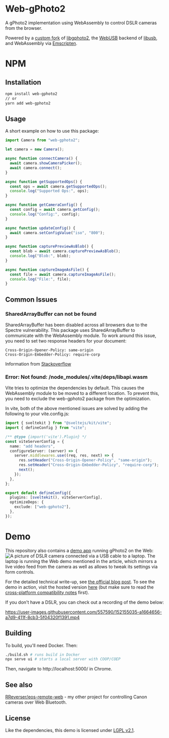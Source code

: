 # Web-gPhoto2

A gPhoto2 implementation using WebAssembly to control DSLR cameras from the browser.

Powered by a [custom fork](https://github.com/RReverser/libgphoto2) of [libgphoto2](https://github.com/gphoto/libgphoto2), the [WebUSB](https://github.com/WICG/webusb) backend of [libusb](https://github.com/libusb/libusb), and WebAssembly via [Emscripten](https://emscripten.org/).

# NPM

## Installation

```bash
npm install web-gphoto2
// or
yarn add web-gphoto2
```

## Usage

A short example on how to use this package:

```ts
import Camera from "web-gphoto2";

let camera = new Camera();

async function connectCamera() {
  await camera.showCameraPicker();
  await camera.connect();
}

async function getSupportedOps() {
  const ops = await camera.getSupportedOps();
  console.log("Supported Ops:", ops);
}

async function getCameraConfig() {
  const config = await camera.getConfig();
  console.log("Config:", config);
}

async function updateConfig() {
  await camera.setConfigValue("iso", "800");
}

async function capturePreviewAsBlob() {
  const blob = await camera.capturePreviewAsBlob();
  console.log("Blob:", blob);
}

async function captureImageAsFile() {
  const file = await camera.captureImageAsFile();
  console.log("File:", file);
}
```

## Common Issues

### SharedArrayBuffer can not be found

SharedArrayBuffer has been disabled across all browsers due to the Spectre vulnerability. This package uses SharedArrayBuffer to communicate with the WebAssembly module. To work around this issue, you need to set two response headers for your document:

```
Cross-Origin-Opener-Policy: same-origin
Cross-Origin-Embedder-Policy: require-corp
```

Information from [Stackoverflow](https://stackoverflow.com/questions/64650119/react-error-sharedarraybuffer-is-not-defined-in-firefox)

### Error: Not found: /node_modules/.vite/deps/libapi.wasm

Vite tries to optimize the dependencies by default. This causes the WebAssembly module to be moved to a different location. To prevent this, you need to exclude the web-gphoto2 package from the optimization.

In vite, both of the above mentioned issues are solved by adding the following to your vite.config.js:

```ts
import { sveltekit } from "@sveltejs/kit/vite";
import { defineConfig } from "vite";

/** @type {import('vite').Plugin} */
const viteServerConfig = {
  name: "add headers",
  configureServer: (server) => {
    server.middlewares.use((req, res, next) => {
      res.setHeader("Cross-Origin-Opener-Policy", "same-origin");
      res.setHeader("Cross-Origin-Embedder-Policy", "require-corp");
      next();
    });
  },
};

export default defineConfig({
  plugins: [sveltekit(), viteServerConfig],
  optimizeDeps: {
    exclude: ["web-gphoto2"],
  },
});
```

# Demo

This repository also contains a [demo app](https://web.dev/porting-libusb-to-webusb/) running gPhoto2 on the Web:
![A picture of DSLR camera connected via a USB cable to a laptop. The laptop is running the Web demo mentioned in the article, which mirrors a live video feed from the camera as well as allows to tweak its settings via form controls.](https://web-dev.imgix.net/image/9oK23mr86lhFOwKaoYZ4EySNFp02/MR4YGRvl0Z9AWT6vv3sQ.jpg?auto=format&w=1600)

For the detailed technical write-up, see [the official blog post](https://web.dev/porting-libusb-to-webusb/). To see the demo in action, visit the hosted version [here](https://web-gphoto2.rreverser.com/) (but make sure to read the [cross-platform compatibility notes](https://web.dev/porting-libusb-to-webusb/#important-cross-platform-compatibility-notes) first).

If you don't have a DSLR, you can check out a recording of the demo below:

https://user-images.githubusercontent.com/557590/152155035-a1664656-a7d9-411f-8cb3-5f04320f1391.mp4

## Building

To build, you'll need Docker. Then:

```bash
./build.sh # runs build in Docker
npx serve ui # starts a local server with COOP/COEP
```

Then, navigate to http://localhost:5000/ in Chrome.

## See also

[RReverser/eos-remote-web](https://github.com/RReverser/eos-remote-web) - my other project for controlling Canon cameras over Web Bluetooth.

## License

Like the dependencies, this demo is licensed under [LGPL v2.1](https://github.com/GoogleChromeLabs/web-gphoto2/blob/main/LICENSE).
